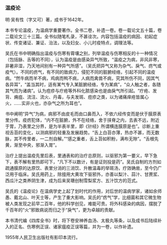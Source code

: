 ### 温疫论

明·吴有性（字又可）著，成书于1642年。

本书专论温疫，为温病学重要著作。全书二卷，补遗一卷。卷一载论文五十篇，卷二载论文三十三篇。全书似随笔札录，不甚诠次。内容包括温疫的病因、初起症状、传变诸证、兼证、治法，以及妇女、小儿时疫特点，调理法等。

吴氏在书中明确指出温疫与伤寒有霄壤之别，列举温疫与伤寒相反的十一种情况（包括脉、舌等的不同），认为温疫是由感染异气所致，“温疫之为病，非风非寒，非暑非湿，乃天地间别有一种异气所感”。（吴氏把异气又称为杂气、戾气、疠气或疫气）。不同的疠气，有不同的致病力，侵犯不同的脏腑经络，引起不同的温疫病。“然牛病而羊不病，鸡病而鸭不病，人病而禽兽不病，究其所伤不同，因其气各异耳”，“盖当其时，适有某气专入某脏腑经络，专为某病”，“众人触之者，各随其气而为诸病”。认为痘疹与疔疮等外科化脓感染也是由戾气所引起。“疔疮、发背、痈疽、流注、流火、丹毒，与夫发斑、痘疹之类，以为诸痛痒疮皆属心火，……实非火也，亦杂气之所为耳也”。

书中阐明“异气”为病，病邪不由皮毛而由口鼻而入，不依六经传变而是伏于膜原表里分传。疫疠犯体，“内不在脏腑，外不在经络，舍于挟脊之内，去表不远，附近于胃，乃表里之分界，是为半表半里，即《针经》所谓横连膜原是也”。诊断上重视舌苔的变化，以测病邪的轻重及发展趋势。“舌上白苔亦薄，热亦不甚，而无数脉，其不传里者，一二剂自解。”“感之重者，舌上苔如积粉，满布无隙”。“舌根先黄，渐至中央，邪渐入胃”。

治疗上提出温疫先里后表，里通表和的治疗总原则，以驱邪为第一要义，早下急下，表不解有里热即可下，“凡下不以数计，有是证则投是药”。吴氏自制的方剂如疏通膜原的达原饮、表里分消的三消饮、升散温毒的举斑汤，疗效确凿，至今仍广泛用于临床。吴氏用药上，除擅用大黄攻下驱邪外，亦善以梨汁、蒜汁、甘蔗浆、西瓜汁之类养阴生津，成为后来吴瑭创制雪梨浆方、五汁饮方的范式。

吴氏的《温疫论》在温病学史上起了划时代的作用，对后世的温病学家，诸如余师愚、戴北山、叶天士等，产生了重大影响。吴氏的“疠气”学，比细菌和其它微生物被人类发现之前早二百年，他的科学创见，难能可贵。将外科感染的病因，摆脱了千百年的“火”邪致病说而归之于“戾气”，更为卓越的责献。

本书清代编《四库全书》时，将下卷安神养血汤、太极丸等条，以及成书后陆续补入的正名、伤寒例正误、诸家瘟疫正误等篇，并为一卷，以作补遗。

1955年人民卫生出版社有影印本流行。
